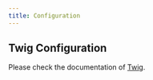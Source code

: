 ```yaml
---
title: Configuration
---
```


## Twig Configuration

Please check the documentation of [Twig](https://twig.symfony.com/doc/2.x/api.html).
